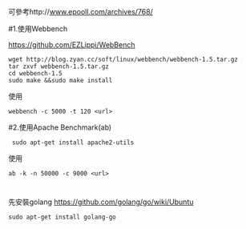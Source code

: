 可參考http://www.epooll.com/archives/768/

#1.使用Webbench

https://github.com/EZLippi/WebBench
```
wget http://blog.zyan.cc/soft/linux/webbench/webbench-1.5.tar.gz
tar zxvf webbench-1.5.tar.gz
cd webbench-1.5
sudo make &&sudo make install
```
使用
```
webbench -c 5000 -t 120 <url>
```

#2.使用Apache Benchmark(ab)

```
 sudo apt-get install apache2-utils
```

使用

```
ab -k -n 50000 -c 9000 <url>
```

#

先安裝golang https://github.com/golang/go/wiki/Ubuntu
```
sudo apt-get install golang-go
```
